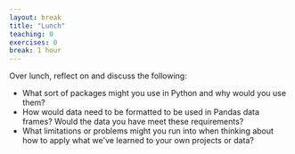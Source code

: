 ```yaml
---
layout: break
title: "Lunch"
teaching: 0
exercises: 0
break: 1 hour
---
```

Over lunch, reflect on and discuss the following:
* What sort of packages might you use in Python and why would you use them?
* How would data need to be formatted to be used in Pandas data frames? Would the data you have meet these requirements?
* What limitations or problems might you run into when thinking about how to apply what we've learned to your own projects or data?
